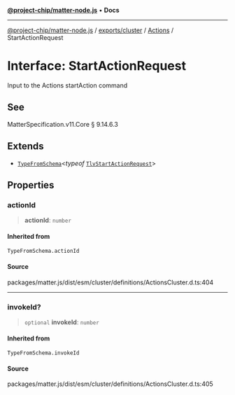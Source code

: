 [**@project-chip/matter-node.js**](../../../../../README.md) • **Docs**

***

[@project-chip/matter-node.js](../../../../../modules.md) / [exports/cluster](../../../README.md) / [Actions](../README.md) / StartActionRequest

# Interface: StartActionRequest

Input to the Actions startAction command

## See

MatterSpecification.v11.Core § 9.14.6.3

## Extends

- [`TypeFromSchema`](../../../../tlv/README.md#typefromschemas)\<*typeof* [`TlvStartActionRequest`](../README.md#tlvstartactionrequest)\>

## Properties

### actionId

> **actionId**: `number`

#### Inherited from

`TypeFromSchema.actionId`

#### Source

packages/matter.js/dist/esm/cluster/definitions/ActionsCluster.d.ts:404

***

### invokeId?

> `optional` **invokeId**: `number`

#### Inherited from

`TypeFromSchema.invokeId`

#### Source

packages/matter.js/dist/esm/cluster/definitions/ActionsCluster.d.ts:405
